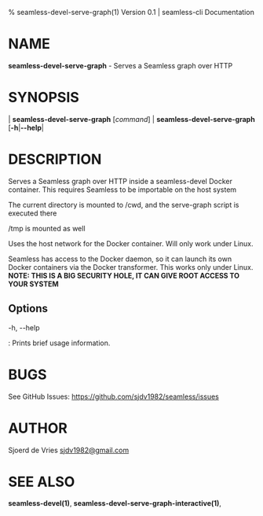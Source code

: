 % seamless-devel-serve-graph(1) Version 0.1 | seamless-cli Documentation

NAME
====

**seamless-devel-serve-graph** - Serves a Seamless graph over HTTP

SYNOPSIS
========

| **seamless-devel-serve-graph** \[_command_]
| **seamless-devel-serve-graph** \[**-h**|**--help**|

DESCRIPTION
===========

Serves a Seamless graph over HTTP inside a seamless-devel Docker container.
This requires Seamless to be importable on the host system

The current directory is mounted to /cwd, and the serve-graph script is executed there

/tmp is mounted as well

Uses the host network for the Docker container. Will only work under Linux.

Seamless has access to the Docker daemon, so it can launch its own Docker
containers via the Docker transformer. This works only under Linux.
**NOTE: THIS IS A BIG SECURITY HOLE, IT CAN GIVE ROOT ACCESS TO YOUR SYSTEM**


Options
-------

-h, --help

:   Prints brief usage information.


BUGS
====

See GitHub Issues: <https://github.com/sjdv1982/seamless/issues>

AUTHOR
======

Sjoerd de Vries <sjdv1982@gmail.com>

SEE ALSO
========

**seamless-devel(1)**, **seamless-devel-serve-graph-interactive(1)**,